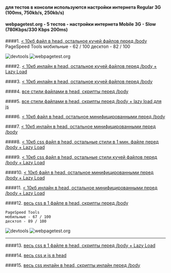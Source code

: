 #### для тестов в консоли используются настройки интернета Regular 3G (100ms, 750kb/s, 250kb/s)

#### webpagetest.org - 5 тестов - настройки интернета Mobile 3G - Slow (780Kbps/330 Kbps 200ms)



####1. [< 10кб файл в head, остальное кучей файлов перед /body](http://lab.depekour.com/frontend/4.php)
	PageSpeed Tools
	мобильные - 62 / 100 
	десктоп - 82 / 100 

![devtools](http://lab.depekour.com/frontend/results/2_1.PNG)
![webpagetest.org](http://lab.depekour.com/frontend/results/2_2.png)


####2. [< 10кб инлайн в head, остальное кучей файлов перед /body  + Lazy Load](http://lab.depekour.com/frontend/5.php)




####3. [< 10кб инлайн в head, остальное кучей файлов перед /body](http://lab.depekour.com/frontend/10.php)





####4. [все стили файлами в head, скрипты перед /body](http://lab.depekour.com/frontend/8.php)





####5. [все стили файлами в head, скрипты перед /body + lazy load для js](http://lab.depekour.com/frontend/9.php)





####6. [ < 10кб файл в head, остальное минифицированными перед /body](http://lab.depekour.com/frontend/2.php)




####7. [< 10кб инлайн в head, остальное минифицированными перед /body](http://lab.depekour.com/frontend/13.php)




####8. [< 10кб css файл в head, остальные стили в 1 мин. файле перед /body + Lazy Load](http://lab.depekour.com/frontend/2.php)





####9. [< 10кб css файл в head, остальные стили кучей файлов перед /body + Lazy Load](http://lab.depekour.com/frontend/3.php)








####10. [< 10кб файл в head, остальное минифицированными перед /body  + Lazy Load](http://lab.depekour.com/frontend/14.php)







####11. [< 10кб инлайн в head, остальное минифицированными перед /body  + Lazy Load](http://lab.depekour.com/frontend/6.php)






####12. [весь css в 1 файле в head, скрипты перед /body](http://lab.depekour.com/frontend/1.php)

	PageSpeed Tools
	мобильные - 67 / 100 
	десктоп - 89 / 100 

![devtools](http://lab.depekour.com/frontend/results/1_1.PNG)
![webpagetest.org](http://lab.depekour.com/frontend/results/1_2.PNG)

<hr>



####13. [весь css в 1 файле в head, скрипты перед /body  + Lazy Load](http://lab.depekour.com/frontend/7.php)




####14. [весь css и js в head](http://lab.depekour.com/frontend/12.php)





####15. [весь css инлайн в head, скрипты инлайн перед /body](http://lab.depekour.com/frontend/11.php)